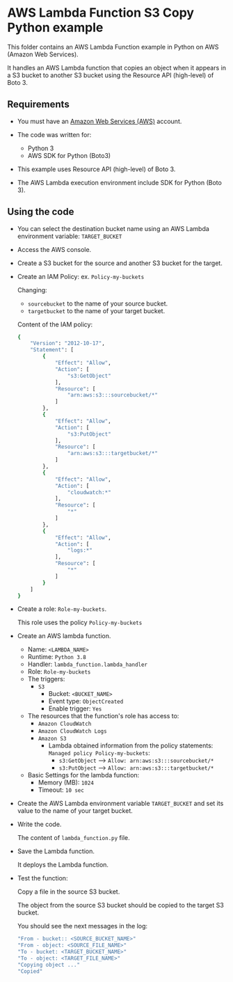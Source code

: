 # AWS Lambda Function S3 Copy Python example

This folder contains an AWS Lambda Function example in Python on AWS (Amazon Web Services).

It handles an AWS Lambda function that copies an object when it appears in a S3 bucket to another S3 bucket using the Resource API (high-level) of Boto 3.

## Requirements

* You must have an [Amazon Web Services (AWS)](http://aws.amazon.com/) account.

* The code was written for:
  
  * Python 3
  * AWS SDK for Python (Boto3)

* This example uses Resource API (high-level) of Boto 3.

* The AWS Lambda execution environment include SDK for Python (Boto 3).

## Using the code

* You can select the destination bucket name using an AWS Lambda environment variable: `TARGET_BUCKET`

* Access the AWS console.

* Create a S3 bucket for the source and another S3 bucket for the target.

* Create an IAM Policy: ex. `Policy-my-buckets`

   Changing: 
  
   * `sourcebucket` to the name of your source bucket.
   * `targetbucket` to the name of your target bucket.

   Content of the IAM policy:

  ```bash
  {
      "Version": "2012-10-17",
      "Statement": [
          {
              "Effect": "Allow",
              "Action": [
                  "s3:GetObject"
              ],
              "Resource": [
                  "arn:aws:s3:::sourcebucket/*"
              ]
          },
          {
              "Effect": "Allow",
              "Action": [
                  "s3:PutObject"
              ],
              "Resource": [
                  "arn:aws:s3:::targetbucket/*"
              ]
          },
          {
              "Effect": "Allow",
              "Action": [
                  "cloudwatch:*"
              ],
              "Resource": [
                  "*"
              ]
          },
          {
              "Effect": "Allow",
              "Action": [
                  "logs:*"
              ],
              "Resource": [
                  "*"
              ]
          }
      ]
  }
  ```

* Create a role: `Role-my-buckets`.

  This role uses the policy `Policy-my-buckets`

* Create an AWS lambda function.
  * Name: `<LAMBDA_NAME>`
  * Runtime: `Python 3.8`
  * Handler: `lambda_function.lambda_handler`
  * Role: `Role-my-buckets`
  * The triggers:
    * `S3`
      * Bucket: `<BUCKET_NAME>`
      * Event type: `ObjectCreated`
      * Enable trigger: `Yes`
  * The resources that the function's role has access to:
    * `Amazon CloudWatch`
    * `Amazon CloudWatch Logs`
    * `Amazon S3`
      * Lambda obtained information from the policy statements: `Managed policy Policy-my-buckets`:
        * `s3:GetObject` --> `Allow: arn:aws:s3:::sourcebucket/*`
        * `s3:PutObject` --> `Allow: arn:aws:s3:::targetbucket/*`
  * Basic Settings for the lambda function:
    * Memory (MB): `1024`
    * Timeout: `10 sec`

* Create the AWS Lambda environment variable `TARGET_BUCKET` and set its value to the name of your target bucket.

* Write the code.

  The content of `lambda_function.py` file.

* Save the Lambda function.

  It deploys the Lambda function.

* Test the function:

  Copy a file in the source S3 bucket.

  The object from the source S3 bucket should be copied to the target S3 bucket.

  You should see the next messages in the log:

    ```bash
    "From - bucket:: <SOURCE_BUCKET_NAME>"
    "From - object: <SOURCE_FILE_NAME>"
    "To - bucket: <TARGET_BUCKET_NAME>"
    "To - object: <TARGET_FILE_NAME>"
    "Copying object ..."
    "Copied"
    ```
